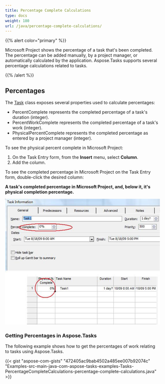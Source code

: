 ```yaml
---
title: Percentage Complete Calculations
type: docs
weight: 180
url: /java/percentage-complete-calculations/
---
```


{{% alert color="primary" %}} 

Microsoft Project shows the percentage of a task that's been completed. The percentage can be added manually, by a project manager, or automatically calculated by the application. Aspose.Tasks supports several percentage calculations related to tasks.

{{% /alert %}} 
## **Percentages**
The [Task](https://apireference.aspose.com/tasks/java/com.aspose.tasks/Task/) class exposes several properties used to calculate percentages:

- PercentComplete represents the completed percentage of a task's duration (integer).
- PercentWorkComplete represents the completed percentage of a task's work (integer).
- PhysicalPercentComplete represents the completed percentage as entered by a project manager (integer).

To see the physical percent complete in Microsoft Project:

1. On the Task Entry form, from the **Insert** menu, select **Column**.
2. Add the column.

To see the completed percentage in Microsoft Project on the Task Entry form, double-click the desired column:

**A task's completed percentage in Microsoft Project, and, below it, it's physical completion percentage.**

![check percentage complete in Microsoft Project](percentage-complete-calculations_1.png)

### **Getting Percentages in Aspose.Tasks**
The following example shows how to get the percentages of work relating to tasks using Aspose.Tasks.

{{< gist "aspose-com-gists" "472405ac9bab4502a485ee007b92074c" "Examples-src-main-java-com-aspose-tasks-examples-Tasks-PercentageCompleteCalculations-percentage-complete-calculations.java" >}}
